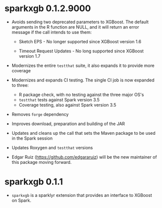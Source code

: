 # sparkxgb 0.1.2.9000

- Avoids sending two deprecated parameters to XGBoost. The default arguments in
the R function are NULL, and it will return an error message if the call intends
to use them:

  - Sketch EPS - No longer supported since XGBoost version 1.6
  
  - Timeout Request Updates - No long supported since XGBoost version 1.7

- Modernizes the entire `testthat` suite, it also expands it to provide more
coverage


- Modernizes and expands CI testing. The single CI job is now expanded to three:

  - R package check, with no testing against the three major OS's
  - `testthat` tests against Spark version 3.5 
  - Coverage testing, also against Spark version 3.5
  
- Removes `forge` dependency 

- Improves download, preparation and building of the JAR

- Updates and cleans up the call that sets the Maven package to be used in the
Spark session

- Updates Roxygen and `testthat` versions

- Edgar Ruiz (https://github.com/edgararuiz) will be the new maintainer of this
  package moving forward.

# sparkxgb 0.1.1

- `sparkxgb` is a sparklyr extension that provides an interface to XGBoost on Spark.
